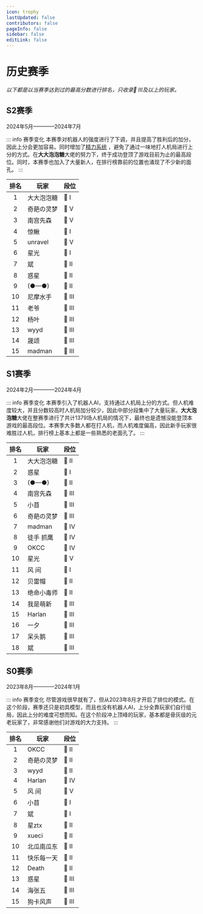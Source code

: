 ```yaml
---
icon: trophy
lastUpdated: false
contributors: false
pageInfo: false
sidebar: false
editLink: false
---
```


# 历史赛季

*以下都是以当赛季达到过的最高分数进行排名，只收录🥇 III及以上的玩家。*

## S2赛季

<div class="author-comment">2024年5月————2024年7月</div>

::: info 赛季变化
本赛季对机器人的强度进行了下调，并且提高了胜利后的加分，因此上分会更加容易。同时增加了[精力系统](/welcome/score_and_season.md)
，避免了通过一味地打人机局进行上分的方式。在**大大泡泡糖**大佬的努力下，终于成功登顶了游戏目前为止的最高段位。同时，本赛季也加入了大量新人，在排行榜靠前的位置也涌现了不少新的面孔。
:::

| 排名 | 玩家      | 段位     |
|:--:|---------|--------|
| 1  | 大大泡泡糖   | 👑 I   |
| 2  | 奇葩の灵梦   | 💎 V   |
| 3  | 南宫先森    | 💎 V   |
| 4  | 惊鳅      | 💍 I   |
| 5  | unravel | 💍 V   |
| 6  | 星光      | 🥇 I   |
| 7  | 斌       | 🥇 II  |
| 8  | 惑星      | 🥇 II  |
| 9  | (●––●)  | 🥇 II  |
| 10 | 尼摩水手    | 🥇 III |
| 11 | 老爷      | 🥇 III |
| 12 | 杨叶      | 🥇 III |
| 13 | wyyd    | 🥇 III |
| 14 | 晟颂      | 🥇 III |
| 15 | madman  | 🥇 III |

## S1赛季

<div class="author-comment">2024年2月————2024年4月</div>

::: info 赛季变化
本赛季引入了机器人AI，支持通过人机局上分的方式。但人机难度较大，并且分数较高时人机局加分较少，因此中部分段集中了大量玩家。**大大泡泡糖**大佬在整赛季进行了共计1379场人机局的情况下，最终也是遗憾没能登顶本游戏的最高段位。本赛季大多数人都在打人机，而人机难度偏高，因此新手玩家很难胜过人机，排行榜上基本上都是一些熟悉的老面孔了。
:::

| 排名 | 玩家     | 段位     |
|:--:|--------|--------|
| 1  | 大大泡泡糖  | 👑 II  |
| 2  | 惑星     | 💍 I   |
| 3  | (●––●) | 💍 II  |
| 4  | 南宫先森   | 💍 III |
| 5  | 小苜     | 💍 III |
| 6  | 奇葩の灵梦  | 💍 III |
| 7  | madman | 💍 IV  |
| 8  | 徒手 抓鹰  | 💍 IV  |
| 9  | OKCC   | 💍 IV  |
| 10 | 星光     | 💍 V   |
| 11 | 风 间    | 🥇 I   |
| 12 | 贝雷帽    | 🥇 II  |
| 13 | 绝命小毒师  | 🥇 II  |
| 14 | 我是萌新   | 🥇 III |
| 15 | Harlan | 🥇 III |
| 16 | 一夕     | 🥇 III |
| 17 | 呆头鹅    | 🥇 III |
| 18 | 斌      | 🥇 III |

## S0赛季

<div class="author-comment">2023年8月————2024年1月</div>

::: info 赛季变化
尽管游戏很早就有了，但从2023年8月才开启了排位的模式。在这个阶段，赛季还只是初具模型，而且也没有机器人AI，上分全靠玩家们自行组局，因此上分的难度可想而知。在这个阶段冲上顶峰的玩家，基本都是骨灰级的元老玩家了，非常感谢他们对游戏的大力支持。
:::

| 排名 | 玩家     | 段位     |
|:--:|--------|--------|
| 1  | OKCC   | 💍 II  |
| 2  | 奇葩の灵梦  | 💍 II  |
| 3  | wyyd   | 💍 II  |
| 4  | Harlan | 💍 IV  |
| 5  | 风 间    | 💍 V   |
| 6  | 小苜     | 🥇 I   |
| 7  | 斌      | 🥇 I   |
| 8  | 星ztx   | 🥇 II  |
| 9  | xueci  | 🥇 II  |
| 10 | 北瓜南瓜东  | 🥇 II  |
| 11 | 快乐每一天  | 🥇 II  |
| 12 | Death  | 🥇 II  |
| 13 | 惑星     | 🥇 III |
| 14 | 海张五    | 🥇 III |
| 15 | 狗卡风声   | 🥇 III |
